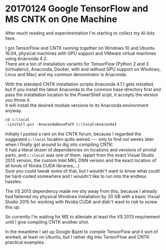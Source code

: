 # 20170124 Google TensorFlow and MS CNTK on One Machine
After much reading and experimentation I'm starting to collect my AI-bits here.

I got TensorFlow and CNTK running together on Windows 10 and Ubuntu 16.04, physical machines with GPU support and VMware virtual machines using Anaconda 4.2.  
There are a ton of installation variants for TensorFlow (Python 2 and 3 (virtualenv), Anaconda, Docker, with and without GPU support on Windows, Linux and Mac) and my common denominator is Anaconda.

With the standard CNTK installation scripts Anaconda 4.1.1 gets installed, but if you install the latest Anaconda to the common base directory first and pass the installation location to the PowerShell scipt, it accepts the version you throw it.  
It will install the desired module versions to its Anaconda environment anyway.

```markdown
cd c:\local
.\install.ps1 -AnacondaBasePath c:\local\Anaconda3
```

Initially I posted a rant on the CNTK forum, because I regarded the suggested `c:\local` location quite weired --- only to find out weeks later when I finally got around to dig into compiling CNTK:  
It had a literal dozen of dependencies on locations and versions of pivotal parts, and `c:\local` was one of them. (apart from the exact Visual Studio 2013 version, the custom Intel MKL DNN version and the exact location of all kinds of Nvidia CUDA libraries,...)  
Sure you could tweak some of that, but I wouldn't want to know what could be hard-coded somewhere and I wouldn't like to run into the endless hassles.

The VS 2013 dependency made me shy away from this, because I already had fattened my physical Windows installation by 20 GB with a basic Visual Studio 2015 for working with Nvidia CUDA and didn't want to risk to screw this up.

So currently I'm waiting for MS to alleviate at least the VS 2013 requirement until I give compiling CNTK another shot.

In the meantime I set up Google Bazel to compile TensorFlow and it sort of worked, at least on Ubuntu, but I rather dig into TensorFlow and CNTK practical examples.
